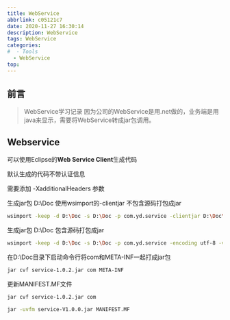 ```yaml
---
title: WebService
abbrlink: c05121c7
date: 2020-11-27 16:30:14
description: WebService
tags: WebService
categories:
#  - Tools
  - WebService
top:
---
```


## 前言

> WebService学习记录
> 因为公司的WebService是用.net做的，业务端是用java来显示，需要将WebService转成jar包调用。


## Webservice

可以使用Eclipse的**Web Service Client**生成代码

默认生成的代码不带认证信息 

需要添加 -XadditionalHeaders  参数



生成jar包  D:\Doc  使用wsimport的-clientjar  不包含源码打包成jar

```bash
wsimport -keep -d D:\Doc -s D:\Doc -p com.yd.service -clientjar D:\Doc\service-1.0.3.jar -encoding utf-8 -verbose -XadditionalHeaders http://192.168.1.131:33046/YdDatacenterCloud.CloudCenter/CloudWebServicer/?wsdl
```



生成jar包  D:\Doc 包含源码打包成jar

```bash
wsimport -keep -d D:\Doc -s D:\Doc -p com.yd.service -encoding utf-8 -verbose -XadditionalHeaders http://www.xxxxxx.com:xxx/ServerService?wsdl
```

在D:\Doc目录下启动命令行将com和META-INF一起打成jar包

```bash
jar cvf service-1.0.2.jar com META-INF
```



更新MANIFEST.MF文件

```bash
jar cvf service-1.0.2.jar com
```



```bash
jar -uvfm service-V1.0.0.jar MANIFEST.MF
```

